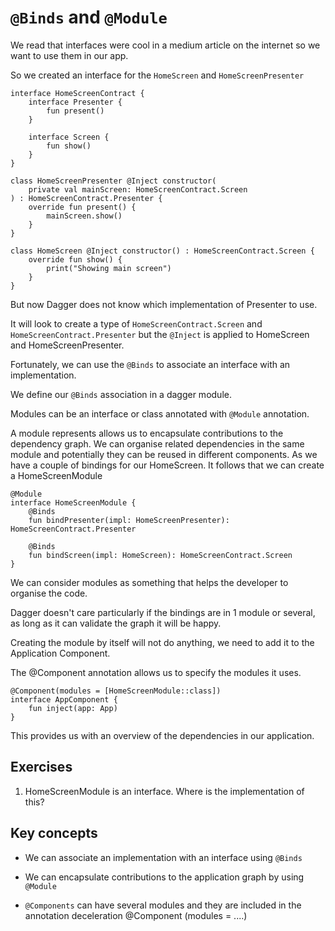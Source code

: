 # `@Binds` and `@Module`
We read that interfaces were cool in a medium article on the internet so we want to use them in our app. 

So we created an interface for the `HomeScreen` and `HomeScreenPresenter`

```
interface HomeScreenContract {
    interface Presenter {
        fun present()
    }

    interface Screen {
        fun show()
    }
}

class HomeScreenPresenter @Inject constructor(
    private val mainScreen: HomeScreenContract.Screen
) : HomeScreenContract.Presenter {
    override fun present() {
        mainScreen.show()
    }
}

class HomeScreen @Inject constructor() : HomeScreenContract.Screen {
    override fun show() {
        print("Showing main screen")
    }
}
```


But now Dagger does not know which implementation of Presenter to use. 

It will look to create a type of `HomeScreenContract.Screen` and `HomeScreenContract.Presenter` but the `@Inject` is applied to HomeScreen and  HomeScreenPresenter. 

Fortunately, we can use the `@Binds` to associate an interface with an implementation. 

We define our `@Binds` association in a dagger module. 

Modules can be an interface or class annotated with `@Module` annotation. 

A module represents allows us to encapsulate contributions to the dependency graph. We can organise related dependencies in the same module and  potentially they can be reused in different components. 
As we have a couple of bindings for our HomeScreen. It follows that we can create a HomeScreenModule 

```
@Module
interface HomeScreenModule {
    @Binds
    fun bindPresenter(impl: HomeScreenPresenter): HomeScreenContract.Presenter

    @Binds
    fun bindScreen(impl: HomeScreen): HomeScreenContract.Screen
}
```


We can consider modules as something that helps the developer to organise the code. 

Dagger doesn't care particularly if the bindings are in  1 module or several, as long as it can validate the graph it will be happy. 

Creating the module by itself will not do anything, we need to add it to the Application Component. 

The @Component annotation allows us to specify the  modules it uses. 

```
@Component(modules = [HomeScreenModule::class])
interface AppComponent {
    fun inject(app: App)
}
```

This provides us with an overview of the dependencies in our application. 

## Exercises
1. HomeScreenModule is an interface. Where is the implementation of this? 

## Key concepts 
* We can associate an implementation with an interface using `@Binds` 

* We can encapsulate contributions to the application graph by using `@Module` 

* `@Components` can have several modules and they are included in the annotation deceleration @Component (modules = ....) 
